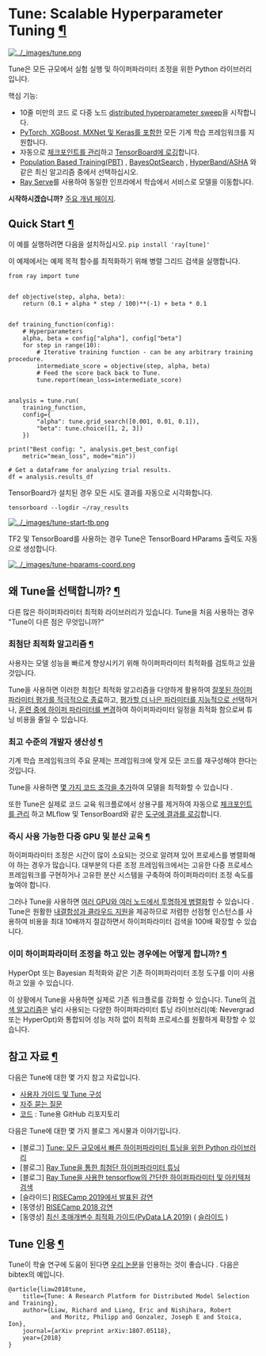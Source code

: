 # Tune: Scalable Hyperparameter Tuning [¶](https://docs.ray.io/en/latest/tune/index.html#tune-scalable-hyperparameter-tuning)



[![../_images/tune.png](https://docs.ray.io/en/latest/_images/tune.png)](https://docs.ray.io/en/latest/_images/tune.png)

Tune은 모든 규모에서 실험 실행 및 하이퍼파라미터 조정을 위한 Python 라이브러리입니다.

핵심 기능:

- 10줄 미만의 코드 로 다중 노드 [distributed hyperparameter sweep](https://docs.ray.io/en/latest/tune/tutorials/tune-distributed.html#tune-distributed)을 시작합니다.
- [PyTorch, XGBoost, MXNet 및 Keras를 포함한](https://docs.ray.io/en/latest/tune/tutorials/overview.html#tune-guides) 모든 기계 학습 프레임워크를 지원합니다.
- 자동으로 [체크포인트를 관리](https://docs.ray.io/en/latest/tune/user-guide.html#tune-checkpoint)하고 [TensorBoard에 로깅](https://docs.ray.io/en/latest/tune/user-guide.html#tune-logging)합니다.
- [Population Based Training(PBT)](https://docs.ray.io/en/latest/tune/api_docs/schedulers.html#tune-scheduler-pbt) , [BayesOptSearch](https://docs.ray.io/en/latest/tune/api_docs/suggestion.html#bayesopt) , [HyperBand/ASHA](https://docs.ray.io/en/latest/tune/api_docs/schedulers.html#tune-scheduler-hyperband) 와 같은 최신 알고리즘 중에서 선택하십시오.
- [Ray Serve](https://docs.ray.io/en/latest/serve/index.html)를 사용하여 동일한 인프라에서 학습에서 서비스로 모델을 이동합니다.

**시작하시겠습니까?** [주요 개념 페이지](https://docs.ray.io/en/latest/tune/key-concepts.html).

## Quick Start [¶](https://docs.ray.io/en/latest/tune/index.html#quick-start)

이 예를 실행하려면 다음을 설치하십시오. `pip install 'ray[tune]'`

이 예제에서는 예제 목적 함수를 최적화하기 위해 병렬 그리드 검색을 실행합니다.

```
from ray import tune


def objective(step, alpha, beta):
    return (0.1 + alpha * step / 100)**(-1) + beta * 0.1


def training_function(config):
    # Hyperparameters
    alpha, beta = config["alpha"], config["beta"]
    for step in range(10):
        # Iterative training function - can be any arbitrary training procedure.
        intermediate_score = objective(step, alpha, beta)
        # Feed the score back back to Tune.
        tune.report(mean_loss=intermediate_score)


analysis = tune.run(
    training_function,
    config={
        "alpha": tune.grid_search([0.001, 0.01, 0.1]),
        "beta": tune.choice([1, 2, 3])
    })

print("Best config: ", analysis.get_best_config(
    metric="mean_loss", mode="min"))

# Get a dataframe for analyzing trial results.
df = analysis.results_df
```



TensorBoard가 설치된 경우 모든 시도 결과를 자동으로 시각화합니다.

```
tensorboard --logdir ~/ray_results
```



[![../_images/tune-start-tb.png](https://docs.ray.io/en/latest/_images/tune-start-tb.png)](https://docs.ray.io/en/latest/_images/tune-start-tb.png)

TF2 및 TensorBoard를 사용하는 경우 Tune은 TensorBoard HParams 출력도 자동으로 생성합니다.

[![../_images/tune-hparams-coord.png](https://docs.ray.io/en/latest/_images/tune-hparams-coord.png)](https://docs.ray.io/en/latest/_images/tune-hparams-coord.png)

## 왜 Tune을 선택합니까? [¶](https://docs.ray.io/en/latest/tune/index.html#why-choose-tune)

다른 많은 하이퍼파라미터 최적화 라이브러리가 있습니다. Tune을 처음 사용하는 경우 "Tune이 다른 점은 무엇입니까?"

### 최첨단 최적화 알고리즘 [¶](https://docs.ray.io/en/latest/tune/index.html#cutting-edge-optimization-algorithms)

사용자는 모델 성능을 빠르게 향상시키기 위해 하이퍼파라미터 최적화를 검토하고 있을 것입니다.

Tune을 사용하면 이러한 최첨단 최적화 알고리즘을 다양하게 활용하여 [잘못된 하이퍼파라미터 평가를 적극적으로 종료](https://docs.ray.io/en/latest/tune/tune-scheduler-hyperband)하고, [평가할 더 나은 파라미터를 지능적으로 선택](https://docs.ray.io/en/latest/tune/api_docs/suggestion.html#tune-search-alg)하거나, [훈련 중에 하이퍼 ](https://docs.ray.io/en/latest/tune/api_docs/schedulers.html#tune-scheduler-pbt)[파라미터를 변경](https://docs.ray.io/en/latest/tune/api_docs/suggestion.html#tune-search-alg)하여 하이퍼파라미터 일정을 최적화 함으로써 튜닝 비용을 줄일 수 있습니다.

### 최고 수준의 개발자 생산성 [¶](https://docs.ray.io/en/latest/tune/index.html#first-class-developer-productivity)

기계 학습 프레임워크의 주요 문제는 프레임워크에 맞게 모든 코드를 재구성해야 한다는 것입니다.

Tune을 사용하면 [몇 가지 코드 조각을 추가](https://docs.ray.io/en/latest/tune/tutorials/tune-tutorial.html#tune-tutorial)하여 모델을 최적화할 수 있습니다 .

또한 Tune은 실제로 코드 교육 워크플로에서 상용구를 제거하여 자동으로 [체크포인트를 관리](https://docs.ray.io/en/latest/tune/user-guide.html#tune-checkpoint) 하고 MLflow 및 TensorBoard와 같은 [도구에 결과를 로깅](https://docs.ray.io/en/latest/tune/user-guide.html#tune-logging)합니다.

### 즉시 사용 가능한 다중 GPU 및 분산 교육 [¶](https://docs.ray.io/en/latest/tune/index.html#multi-gpu-distributed-training-out-of-the-box)

하이퍼파라미터 조정은 시간이 많이 소요되는 것으로 알려져 있어 프로세스를 병렬화해야 하는 경우가 많습니다. 대부분의 다른 조정 프레임워크에서는 고유한 다중 프로세스 프레임워크를 구현하거나 고유한 분산 시스템을 구축하여 하이퍼파라미터 조정 속도를 높여야 합니다.

그러나 Tune을 사용하면 [여러 GPU와 여러 노드에서 투명하게 병렬화](https://docs.ray.io/en/latest/tune/user-guide.html#tune-parallelism)할 수 있습니다 . Tune은 원활한 [내결함성과 클라우드 지원](https://docs.ray.io/en/latest/tune/tutorials/tune-distributed.html#tune-distributed)을 제공하므로 저렴한 선점형 인스턴스를 사용하여 비용을 최대 10배까지 절감하면서 하이퍼파라미터 검색을 100배 확장할 수 있습니다.

### 이미 하이퍼파라미터 조정을 하고 있는 경우에는 어떻게 합니까? [¶](https://docs.ray.io/en/latest/tune/index.html#what-if-i-m-already-doing-hyperparameter-tuning)

HyperOpt 또는 Bayesian 최적화와 같은 기존 하이퍼파라미터 조정 도구를 이미 사용하고 있을 수 있습니다.

이 상황에서 Tune을 사용하면 실제로 기존 워크플로를 강화할 수 있습니다. Tune의 [검색 알고리즘](https://docs.ray.io/en/latest/tune/api_docs/suggestion.html#tune-search-alg)은 널리 사용되는 다양한 하이퍼파라미터 튜닝 라이브러리(예: Nevergrad 또는 HyperOpt)와 통합되어 성능 저하 없이 최적화 프로세스를 원활하게 확장할 수 있습니다.

## 참고 자료 [¶](https://docs.ray.io/en/latest/tune/index.html#reference-materials)

다음은 Tune에 대한 몇 가지 참고 자료입니다.

- [사용자 가이드 및 Tune 구성](https://docs.ray.io/en/latest/tune/user-guide.html)
- [자주 묻는 질문](https://docs.ray.io/en/latest/tune/tutorials/overview.html#tune-faq)
- [코드](https://github.com/ray-project/ray/tree/master/python/ray/tune) : Tune용 GitHub 리포지토리

다음은 Tune에 대한 몇 가지 블로그 게시물과 이야기입니다.

- [블로그] [Tune: 모든 규모에서 빠른 하이퍼파라미터 튜닝을 위한 Python 라이브러리](https://towardsdatascience.com/fast-hyperparameter-tuning-at-scale-d428223b081c)
- [블로그] [Ray Tune을 통한 최첨단 하이퍼파라미터 튜닝](https://medium.com/riselab/cutting-edge-hyperparameter-tuning-with-ray-tune-be6c0447afdf)
- [블로그] [Ray Tune을 사용한 tensorflow의 간단한 하이퍼파라미터 및 아키텍처 검색](http://louiskirsch.com/ai/ray-tune)
- [슬라이드] [RISECamp 2019에서 발표된 강연](https://docs.google.com/presentation/d/1v3IldXWrFNMK-vuONlSdEuM82fuGTrNUDuwtfx4axsQ/edit?usp=sharing)
- [동영상] [RISECamp 2018 강연](https://www.youtube.com/watch?v=38Yd_dXW51Q)
- [동영상] [최신 초매개변수 최적화 가이드(PyData LA 2019)](https://www.youtube.com/watch?v=10uz5U3Gy6E) ( [슬라이드](https://speakerdeck.com/richardliaw/a-modern-guide-to-hyperparameter-optimization) )

## Tune 인용 [¶](https://docs.ray.io/en/latest/tune/index.html#citing-tune)

Tune이 학술 연구에 도움이 된다면 [우리 논문](https://arxiv.org/abs/1807.05118)을 인용하는 것이 좋습니다 . 다음은 bibtex의 예입니다.

```
@article{liaw2018tune,
    title={Tune: A Research Platform for Distributed Model Selection and Training},
    author={Liaw, Richard and Liang, Eric and Nishihara, Robert
            and Moritz, Philipp and Gonzalez, Joseph E and Stoica, Ion},
    journal={arXiv preprint arXiv:1807.05118},
    year={2018}
}
```

